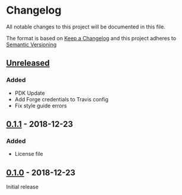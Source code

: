 # Changelog

All notable changes to this project will be documented in this file.

The format is based on [Keep a Changelog](http://keepachangelog.com/en/1.0.0/)
and this project adheres to [Semantic Versioning](http://semver.org/spec/v2.0.0.html)

## [Unreleased]
### Added
- PDK Update
- Add Forge credentials to Travis config
- Fix style guide errors

## [0.1.1] - 2018-12-23
### Added
- License file

## [0.1.0] - 2018-12-23

Initial release

[Unreleased]: https://github.com/brwyatt/puppet-irssi/compare/v0.1.1...HEAD
[0.1.1]: https://github.com/brwyatt/puppet-irssi/compare/v0.1.0...v0.1.1
[0.1.0]: https://github.com/brwyatt/puppet-irssi/compare/30b8662...v0.1.0
